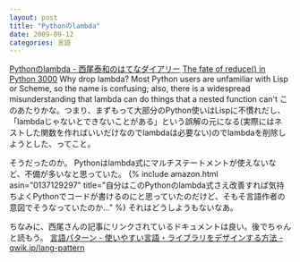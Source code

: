 ```yaml
---
layout: post
title: "Pythonのlambda"
date: 2009-09-12
categories: 言語
---
```

 [Pythonのlambda - 西尾泰和のはてなダイアリー](http://d.hatena.ne.jp/nishiohirokazu/20090902/1251878367)
   [The fate of reduce() in Python 3000](http://www.artima.com/weblogs/viewpost.jsp?thread=98196)
     Why drop lambda? Most Python users are unfamiliar with Lisp or
     Scheme, so the name is confusing; also, there is a widespread
     misunderstanding that lambda can do things that a nested function
     can't
 このあたりかな。つまり、まずもって大部分のPython使いはLispに不慣れだし、
 「lambdaじゃないとできないことがある」という誤解の元になる(実際にはネ
 ストした関数を作ればいいだけなのでlambdaは必要ない)のでlambdaを削除し
 ようとした、ってこと。

そうだったのか。
Pythonはlambda式にマルチステートメントが使えないなど、不備が多いなと思っていた。
{% include amazon.html asin="0137129297" title="自分はこのPythonのlambda式さえ改善すれば気持ちよくPythonでコードが書けるのにと思っていたのだけど、そもそ言語作者の意図でそうなっていたのか..." %}
それはどうしようもないなあ。

ちなみに、西尾さんの記事にリンクされているドキュメントは良い。後でちゃんと読もう。
 [言語パターン - 使いやすい言語・ライブラリをデザインする方法 - qwik.jp/lang-pattern](http://qwik.jp/lang-pattern/)

